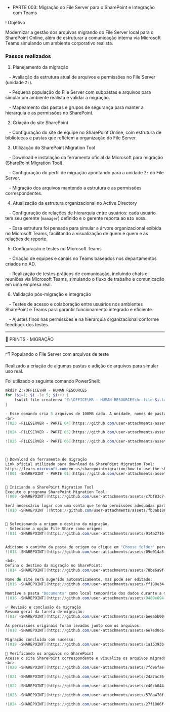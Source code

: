 + PARTE 003: Migração do File Server para o SharePoint e Integração com Teams



! Objetivo  

Modernizar a gestão dos arquivos migrando do File Server local para o SharePoint Online, além de estruturar a comunicação interna via Microsoft Teams simulando um ambiente corporativo realista.



### Passos realizados



1. Planejamento da migração  

   - Avaliação da estrutura atual de arquivos e permissões no File Server (unidade `Z:`).  

   - Pequena população do File Server com subpastas e arquivos para simular um ambiente realista e validar a migração.  

   - Mapeamento das pastas e grupos de segurança para manter a hierarquia e as permissões no SharePoint.



2. Criação do site SharePoint  

   - Configuração do site de equipe no SharePoint Online, com estrutura de bibliotecas e pastas que refletem a organização do File Server.



3. Utilização do SharePoint Migration Tool  

   - Download e instalação da ferramenta oficial da Microsoft para migração (SharePoint Migration Tool).  

   - Configuração do perfil de migração apontando para a unidade `Z:` do File Server.  

   - Migração dos arquivos mantendo a estrutura e as permissões correspondentes.



4. Atualização da estrutura organizacional no Active Directory  

   - Configuração de relações de hierarquia entre usuários: cada usuário tem seu gerente (`manager`) definido e o gerente reporta ao `BIG BOSS`.  

   - Essa estrutura foi pensada para simular a árvore organizacional exibida no Microsoft Teams, facilitando a visualização de quem é quem e as relações de reporte.



5. Configuração e testes no Microsoft Teams  

   - Criação de equipes e canais no Teams baseados nos departamentos criados no AD.  

   - Realização de testes práticos de comunicação, incluindo chats e reuniões via Microsoft Teams, simulando o fluxo de trabalho e comunicação em uma empresa real.



6. Validação pós-migração e integração  

   - Testes de acesso e colaboração entre usuários nos ambientes SharePoint e Teams para garantir funcionamento integrado e eficiente.  

   - Ajustes finos nas permissões e na hierarquia organizacional conforme feedback dos testes.


***************************
📸 PRINTS - MIGRAÇÃO
***************************

🗂️ Populando o File Server com arquivos de teste

Realizado a criação de algumas pastas e adição de arquivos para simular uso real.

Foi utilizado o seguinte comando PowerShell:

```powershell
mkdir Z:\OFFICE\HR - HUMAN RESOURCES
for ($i=1; $i -le 5; $i++) {
    fsutil file createnew "Z:\OFFICE\HR - HUMAN RESOURCES\hr-file-$i.txt" 104857600
}

- Esse comando cria 5 arquivos de 100MB cada. A unidade, nomes de pasta e tamanhos podem ser ajustados conforme o cenário.
<br>
![023 -FILESERVER - PARTE 04](https://github.com/user-attachments/assets/c17526e2-4771-42d2-b16f-4fab74dd32a1)

![024 -FILESERVER - PARTE 05](https://github.com/user-attachments/assets/1c0935d0-b6a6-43a4-adc1-101e6d6f7fdd)

![025 -FILESERVER - PARTE 06](https://github.com/user-attachments/assets/83a8c5a1-1ba1-4a29-ac6c-acd4c659b64d)



🔽 Download da ferramenta de migração
Link oficial utilizado para download da SharePoint Migration Tool:
https://learn.microsoft.com/en-us/sharepointmigration/how-to-use-the-sharepoint-migration-tool
![001 -SHAREPOINT - PARTE 01](https://github.com/user-attachments/assets/980c6763-1d97-4595-aece-f5f8fb3c5c11)


🚀 Iniciando a SharePoint Migration Tool
Execute o programa SharePoint Migration Tool:
![009 -SHAREPOINT](https://github.com/user-attachments/assets/c7bf83c7-4731-4172-9470-bea6eaa68f89)

Será necessário logar com uma conta que tenha permissões adequadas para realizar a migração:
![010 -SHAREPOINT ](https://github.com/user-attachments/assets/fb3ab186-704b-4f26-8054-d3de90d1d526)


📁 Selecionando a origem e destino da migração. 
- Selecione a opção File Share como origem:
![011 -SHAREPOINT](https://github.com/user-attachments/assets/914a2716-9f3f-437e-8797-f782917733de)


Adicione o caminho da pasta de origem ou clique em "Choose folder" para selecionar manualmente:
![013 -SHAREPOINT](https://github.com/user-attachments/assets/09e014a5-b3f0-48c3-98da-b13495305a4f)

<b4>.
Defina o destino da migração no SharePoint:
![014 -SHAREPOINT](https://github.com/user-attachments/assets/78be6a9f-50eb-4a98-98ae-60fed539f75b)

Nome do site será sugerido automaticamente, mas pode ser editado:
![015 -SHAREPOINT](https://github.com/user-attachments/assets/ff180e34-4fcc-49fe-980f-b3b763f3498a)

Mantive a pasta "Documents" como local temporário dos dados durante a migração:
![016 -SHAREPOINT](https://github.com/user-attachments/assets/9489e694-bc3a-4e86-ac70-a5ff5486aaa1)

✅ Revisão e conclusão da migração
Resumo geral da tarefa de migração:
![017 -SHAREPOINT](https://github.com/user-attachments/assets/beeabb00-ad7e-498d-afde-11ba2977f49c)

As permissões originais foram levadas junto com os arquivos:
![018 -SHAREPOINT](https://github.com/user-attachments/assets/6e7ed0c6-0cc9-41a6-8d85-a5e51bd9edcf)

Migração concluída com sucesso:
![019 -SHAREPOINT](https://github.com/user-attachments/assets/1a15393b-9af3-47be-bd43-4748493aa1b9)

🔎 Verificando os arquivos no SharePoint
Acesse o site SharePoint correspondente e visualize os arquivos migrados:
<br>
![020 -SHAREPOINT](https://github.com/user-attachments/assets/7fd96fae-a23b-4cc3-b4d1-130ab6423f8b)

![021 -SHAREPOINT](https://github.com/user-attachments/assets/24a7ac36-4a3a-4b1a-aae1-43a08980e07d)

![022 -SHAREPOINT](https://github.com/user-attachments/assets/c40cb044-4447-475a-859c-c8ef48456f91)

![023 -SHAREPOINT](https://github.com/user-attachments/assets/578a478f-4a83-46a6-8366-6471fcefe3fa)

![024 -SHAREPOINT](https://github.com/user-attachments/assets/27f1806f-b6b5-47f6-8132-86262e6225a8)


